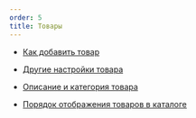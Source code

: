 ```yaml
---
order: 5
title: Товары
---
```


-  [Как добавить товар](./kak-dobavit-tovar)

-  [Другие настройки товара](./nastroyka-tovara)

-  [Описание и категория товара](./opisanie-i-kategoriya-tovara)

-  [Порядок отображения товаров в каталоге](./poryadok-otobrazheniya-tovarov-v-kataloge)


